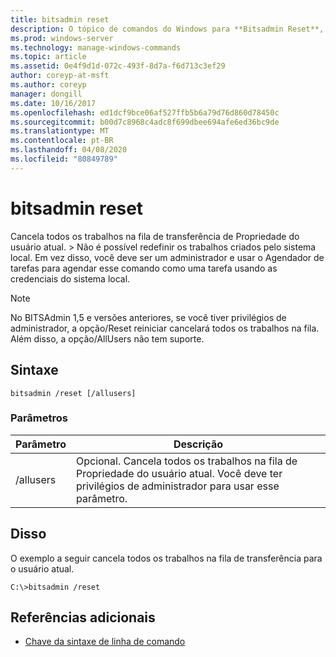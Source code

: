 ```yaml
---
title: bitsadmin reset
description: O tópico de comandos do Windows para **Bitsadmin Reset**, que cancela todos os trabalhos na fila de transferência de Propriedade do usuário atual.
ms.prod: windows-server
ms.technology: manage-windows-commands
ms.topic: article
ms.assetid: 0e4f9d1d-072c-493f-8d7a-f6d713c3ef29
author: coreyp-at-msft
ms.author: coreyp
manager: dongill
ms.date: 10/16/2017
ms.openlocfilehash: ed1dcf9bce06af527ffb5b6a79d76d860d78450c
ms.sourcegitcommit: b00d7c8968c4adc8f699dbee694afe6ed36bc9de
ms.translationtype: MT
ms.contentlocale: pt-BR
ms.lasthandoff: 04/08/2020
ms.locfileid: "80849789"
---
```

# <a name="bitsadmin-reset"></a>bitsadmin reset

Cancela todos os trabalhos na fila de transferência de Propriedade do usuário atual. > Não é possível redefinir os trabalhos criados pelo sistema local. Em vez disso, você deve ser um administrador e usar o Agendador de tarefas para agendar esse comando como uma tarefa usando as credenciais do sistema local.

> [!NOTE]
> No BITSAdmin 1,5 e versões anteriores, se você tiver privilégios de administrador, a opção/Reset reiniciar cancelará todos os trabalhos na fila. Além disso, a opção/AllUsers não tem suporte.

## <a name="syntax"></a>Sintaxe

```
bitsadmin /reset [/allusers]
```

### <a name="parameters"></a>Parâmetros

| Parâmetro | Descrição |
| -------------- | -------------- |
| /allusers | Opcional. Cancela todos os trabalhos na fila de Propriedade do usuário atual. Você deve ter privilégios de administrador para usar esse parâmetro. |

## <a name="examples"></a><a name=BKMK_examples></a>Disso

O exemplo a seguir cancela todos os trabalhos na fila de transferência para o usuário atual.

```
C:\>bitsadmin /reset
```

## <a name="additional-references"></a>Referências adicionais

- [Chave da sintaxe de linha de comando](command-line-syntax-key.md)